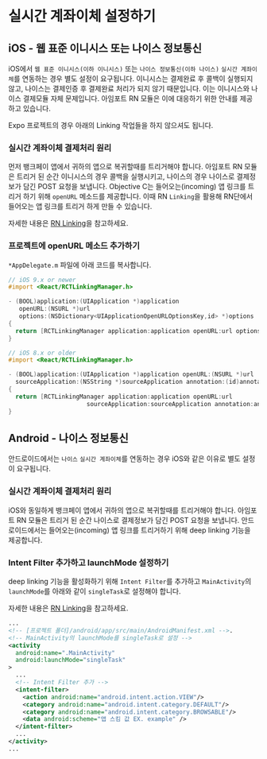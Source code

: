 # 실시간 계좌이체 설정하기
## iOS - 웹 표준 이니시스 또는 나이스 정보통신
iOS에서 `웹 표준 이니시스(이하 이니시스)` 또는 `나이스 정보통신(이하 나이스)` `실시간 계좌이체`를 연동하는 경우 별도 설정이 요구됩니다.
이니시스는 결제완료 후 콜백이 실행되지 않고, 나이스는 결제인증 후 결제완료 처리가 되지 않기 때문입니다.
이는 이니시스와 나이스 결제모듈 자체 문제입니다.
아임포트 RN 모듈은 이에 대응하기 위한 안내를 제공하고 있습니다.

Expo 프로젝트의 경우 아래의 Linking 작업들을 하지 않으셔도 됩니다.

### 실시간 계좌이체 결제처리 원리
먼저 뱅크페이 앱에서 귀하의 앱으로 복귀할때를 트리거해야 합니다.
아임포트 RN 모듈은 트리거 된 순간 이니시스의 경우 콜백을 실행시키고, 나이스의 경우 나이스로 결제정보가 담긴 POST 요청을 보냅니다.
Objective C는 들어오는(incoming) 앱 링크를 트리거 하기 위해 `openURL` 메소드를 제공합니다.
이때 RN `Linking`을 활용해 RN단에서 들어오는 앱 링크를 트리거 하게 만들 수 있습니다.

자세한 내용은 [RN Linking](https://reactnative.dev/docs/linking)을 참고하세요.

### 프로젝트에 openURL 메소드 추가하기
`*AppDelegate.m` 파일에 아래 코드를 복사합니다.

```objectivec
// iOS 9.x or newer
#import <React/RCTLinkingManager.h>

- (BOOL)application:(UIApplication *)application
   openURL:(NSURL *)url
   options:(NSDictionary<UIApplicationOpenURLOptionsKey,id> *)options
{
  return [RCTLinkingManager application:application openURL:url options:options];
}
```

```objectivec
// iOS 8.x or older
#import <React/RCTLinkingManager.h>

- (BOOL)application:(UIApplication *)application openURL:(NSURL *)url
  sourceApplication:(NSString *)sourceApplication annotation:(id)annotation
{
  return [RCTLinkingManager application:application openURL:url
                      sourceApplication:sourceApplication annotation:annotation];
}
```

## Android - 나이스 정보통신
안드로이드에서는 `나이스` `실시간 계좌이체`를 연동하는 경우 iOS와 같은 이유로 별도 설정이 요구됩니다.

### 실시간 계좌이체 결제처리 원리
iOS와 동일하게 뱅크페이 앱에서 귀하의 앱으로 복귀할때를 트리거해야 합니다.
아임포트 RN 모듈은 트리거 된 순간 나이스로 결제정보가 담긴 POST 요청을 보냅니다.
안드로이드에서는 들어오는(incoming) 앱 링크를 트리거하기 위해 deep linking 기능을 제공합니다.

### Intent Filter 추가하고 launchMode 설정하기
deep linking 기능을 활성화하기 위해 `Intent Filter`를 추가하고 `MainActivity`의 `launchMode`를 아래와 같이 `singleTask`로 설정해야 합니다.

자세한 내용은 [RN Linking](https://reactnative.dev/docs/linking)을 참고하세요.

```xml
...
<!-- [프로젝트 폴더]/android/app/src/main/AndroidManifest.xml -->.
<!-- MainActivity의 launchMode를 singleTask로 설정 -->
<activity
  android:name=".MainActivity"
  android:launchMode="singleTask"
>
  ...
  <!-- Intent Filter 추가 -->
  <intent-filter>
    <action android:name="android.intent.action.VIEW"/>
    <category android:name="android.intent.category.DEFAULT"/>
    <category android:name="android.intent.category.BROWSABLE"/>
    <data android:scheme="앱 스킴 값 EX. example" />
  </intent-filter>
  ...
</activity>
...
```
